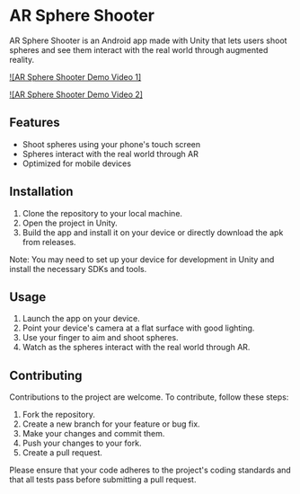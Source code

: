 # AR Sphere Shooter

AR Sphere Shooter is an Android app made with Unity that lets users shoot spheres and see them interact with the real world through augmented reality.

[![AR Sphere Shooter Demo Video 1]](https://user-images.githubusercontent.com/87352664/219503410-75fcc226-148a-4043-984a-77d1fd963a00.mp4
)

[![AR Sphere Shooter Demo Video 2]](https://user-images.githubusercontent.com/87352664/219505501-59797978-517f-4bb6-b043-1ddd4d4c0699.mp4)

## Features

- Shoot spheres using your phone's touch screen
- Spheres interact with the real world through AR
- Optimized for mobile devices

## Installation

1. Clone the repository to your local machine.
2. Open the project in Unity.
3. Build the app and install it on your device or directly download the apk from releases.

Note: You may need to set up your device for development in Unity and install the necessary SDKs and tools.

## Usage

1. Launch the app on your device.
2. Point your device's camera at a flat surface with good lighting.
3. Use your finger to aim and shoot spheres.
4. Watch as the spheres interact with the real world through AR.

## Contributing

Contributions to the project are welcome. To contribute, follow these steps:

1. Fork the repository.
2. Create a new branch for your feature or bug fix.
3. Make your changes and commit them.
4. Push your changes to your fork.
5. Create a pull request.

Please ensure that your code adheres to the project's coding standards and that all tests pass before submitting a pull request.

